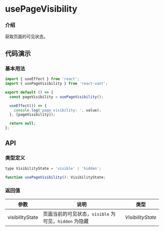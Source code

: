 # usePageVisibility

### 介绍

获取页面的可见状态。

## 代码演示

### 基本用法

```js
import { useEffect } from 'react';
import { usePageVisibility } from 'react-vant';

export default () => {
  const pageVisibility = usePageVisibility();

  useEffect(() => {
    console.log('page visibility: ', value);
  }, [pageVisibility]);

  return null;
};
```

## API

### 类型定义

```js
type VisibilityState = 'visible' | 'hidden';

function usePageVisibility(): VisibilityState;
```

### 返回值

| 参数            | 说明                                                  | 类型              |
| --------------- | ----------------------------------------------------- | ----------------- |
| visibilityState | 页面当前的可见状态，`visible` 为可见，`hidden` 为隐藏 | _VisibilityState_ |
